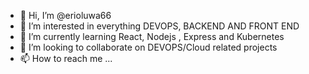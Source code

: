 - 👋 Hi, I’m @erioluwa66
- 👀 I’m interested in everything DEVOPS, BACKEND AND FRONT END
- 🌱 I’m currently learning React, Nodejs , Express and Kubernetes
- 💞️ I’m looking to collaborate on DEVOPS/Cloud related projects
- 📫 How to reach me ...

<!---
erioluwa66/erioluwa66 is a ✨ special ✨ repository because its `README.md` (this file) appears on your GitHub profile.
You can click the Preview link to take a look at your changes.
--->
